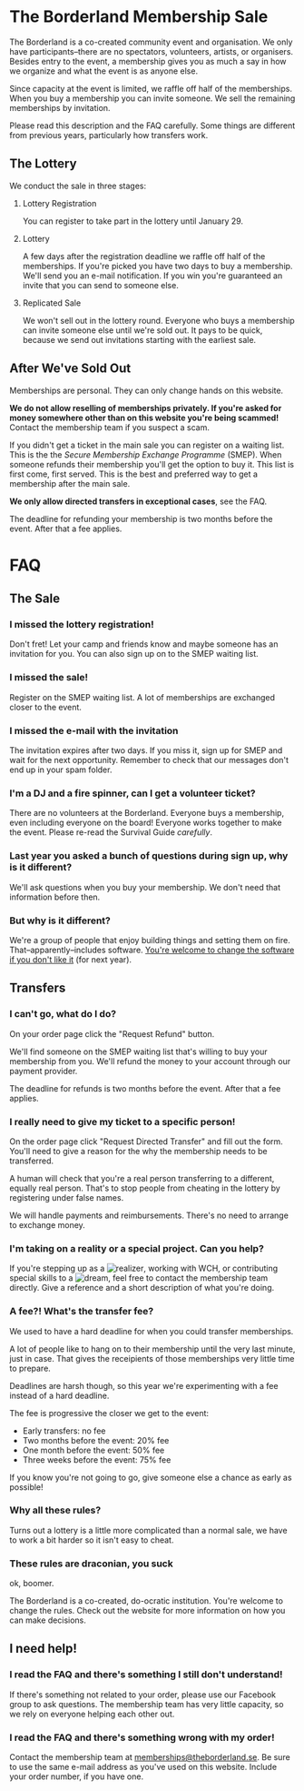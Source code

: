 
# The Borderland Membership Sale

The Borderland is a co-created community event and organisation. We only have participants–there are no spectators, volunteers, artists, or organisers. Besides entry to the event, a membership gives you as much a say in how we organize and what the event is as anyone else.

Since capacity at the event is limited, we raffle off half of the memberships. When you buy a membership you can invite someone. We sell the remaining memberships by invitation.

Please read this description and the FAQ carefully. Some things are different from previous years, particularly how transfers work.

## The Lottery

We conduct the sale in three stages:

  1. Lottery Registration
  
     You can register to take part in the lottery until January 29. 
     
  1. Lottery
  
     A few days after the registration deadline we raffle off half of the memberships. If you're picked you have two days to buy a membership. We'll send you an e-mail notification. 
     If you win you're guaranteed an invite that you can send to someone else.
     
  1. Replicated Sale
  
     We won't sell out in the lottery round. 
     Everyone who buys a membership can invite someone else until we're sold out. 
     It pays to be quick, because we send out invitations starting with the earliest sale.
     
## After We've Sold Out

Memberships are personal. They can only change hands on this website. 

**We do not allow reselling of memberships privately. If you're asked for money somewhere other than on this website you're being scammed!** Contact the membership team if you suspect a scam.

If you didn't get a ticket in the main sale you can register on a waiting list. This is the the *Secure Membership Exchange Programme* (SMEP). When someone refunds their membership you'll get the option to buy it. This list is first come, first served. This is the best and preferred way to get a membership after the main sale.

**We only allow directed transfers in exceptional cases**, see the FAQ. 

The deadline for refunding your membership is two months before the event. After that a fee applies.

# FAQ

## The Sale

### I missed the lottery registration!

Don't fret! Let your camp and friends know and maybe someone has an invitation for you. You can also sign up on to the SMEP waiting list.

### I missed the sale!

Register on the SMEP waiting list. A lot of memberships are exchanged closer to the event.

### I missed the e-mail with the invitation

The invitation expires after two days. If you miss it, sign up for SMEP and wait for the next opportunity. Remember to check that our messages don't end up in your spam folder.

### I'm a DJ and a fire spinner, can I get a volunteer ticket?

There are no volunteers at the Borderland. Everyone buys a membership, even including everyone on the board! Everyone works together to make the event. Please re-read the Survival Guide *carefully*.

### Last year you asked a bunch of questions during sign up, why is it different?

We'll ask questions when you buy your membership. We don't need that information before then.

### But why is it different?

We're a group of people that enjoy building things and setting them on fire. That–apparently–includes software. [You're welcome to change the software if you don't like it](https://github.com/theborderland/membership) (for next year).

## Transfers

### I can't go, what do I do?

On your order page click the "Request Refund" button. 

We'll find someone on the SMEP waiting list that's willing to buy your membership from you. We'll refund the money to your account through our payment provider.

The deadline for refunds is two months before the event. After that a fee applies.


### I really need to give my ticket to a specific person!

On the order page click "Request Directed Transfer" and fill out the form. You'll need to give a reason for the why the membership needs to be transferred. 

A human will check that you're a real person transferring to a different, equally real person. That's to stop people from cheating in the lottery by registering under false names.

We will handle payments and reimbursements. There's no need to arrange to exchange money.


### I'm taking on a reality or a special project. Can you help?

If you're stepping up as a ![realizer](http://realities.theborderland.se/), working with WCH, or contributing special skills to a ![dream](https://dreams.theborderland.se/), feel free to contact the membership team directly. Give a reference and a short description of what you're doing.


### A fee?! What's the transfer fee?

We used to have a hard deadline for when you could transfer memberships.

A lot of people like to hang on to their membership until the very last minute, just in case. That gives the receipients of those memberships very little time to prepare.

Deadlines are harsh though, so this year we're experimenting with a fee instead of a hard deadline.

The fee is progressive the closer we get to the event:
  * Early transfers: no fee
  * Two months before the event: 20% fee
  * One month before the event: 50% fee
  * Three weeks before the event: 75% fee

If you know you're not going to go, give someone else a chance as early as possible!


### Why all these rules?

Turns out a lottery is a little more complicated than a normal sale, we have to work a bit harder so it isn't easy to cheat.


### These rules are draconian, you suck

ok, boomer. 

The Borderland is a co-created, do-ocratic institution. You're welcome to change the rules. Check out the website for more information on how you can make decisions.

## I need help!

### I read the FAQ and there's something I still don't understand!

If there's something not related to your order, please use our Facebook group to ask questions. The membership team has very little capacity, so we rely on everyone helping each other out.

### I read the FAQ and there's something wrong with my order!

Contact the membership team at memberships@theborderland.se. Be sure to use the same e-mail address as you've used on this website. Include your order number, if you have one.

